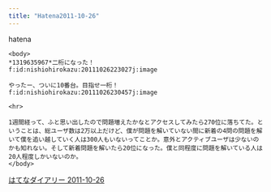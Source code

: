 ```yaml
---
title: "Hatena2011-10-26"
---
```


hatena

```
<body>
*1319635967*二桁になった！
f:id:nishiohirokazu:20111026223027j:image

やったー、ついに10番台。目指せ一桁！
f:id:nishiohirokazu:20111026230457j:image

<hr>

1週間経って、ふと思い出したので問題増えたかなとアクセスしてみたら270位に落ちてた。ということは、総ユーザ数は2万以上だけど、僕が問題を解いていない間に新着の4問の問題を解いて僕を追い越していく人は300人もいないってことか。意外とアクティブユーザは少ないのかも知れない。そして新着問題を解いたら20位になった。僕と同程度に問題を解いている人は20人程度しかいないのか。
</body>
```


[はてなダイアリー 2011-10-26](https://nishiohirokazu.hatenadiary.org/archive/2011/10/26)